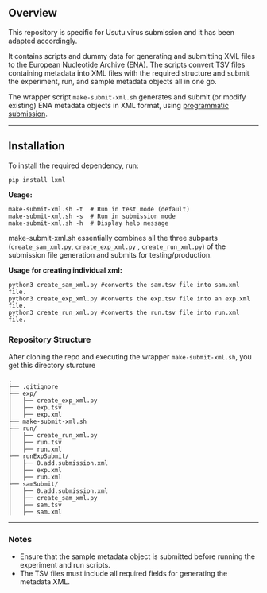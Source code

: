 ## Overview

This repository is specific for Usutu virus submission and it has been adapted accordingly.

It contains scripts and dummy data for generating and submitting XML files to the European Nucleotide Archive (ENA). The scripts convert TSV files containing metadata into XML files with the required structure and submit the experiment, run, and sample metadata objects all in one go.

The wrapper script `make-submit-xml.sh` generates and submit (or modify existing) ENA metadata objects in XML format, using [programmatic submission](https://ena-docs.readthedocs.io/en/latest/submit/reads/programmatic.html).

---

## Installation

To install the required dependency, run:
```
pip install lxml
```

**Usage:**

```
make-submit-xml.sh -t  # Run in test mode (default)
make-submit-xml.sh -s  # Run in submission mode
make-submit-xml.sh -h  # Display help message
```

make-submit-xml.sh essentially combines all the three subparts (`create_sam_xml.py`, `create_exp_xml.py` , `create_run_xml.py`) of the submission file generation and submits for testing/production.


**Usage for creating individual xml:**
```
python3 create_sam_xml.py #converts the sam.tsv file into sam.xml file.
python3 create_exp_xml.py #converts the exp.tsv file into an exp.xml file.
python3 create_run_xml.py #converts the run.tsv file into run.xml file.
```

### Repository Structure

After cloning the repo and executing the wrapper `make-submit-xml.sh`, you get this directory sturcture 

```
.
├── .gitignore
├── exp/
│   ├── create_exp_xml.py
│   ├── exp.tsv
│   ├── exp.xml
├── make-submit-xml.sh
├── run/
│   ├── create_run_xml.py
│   ├── run.tsv
│   ├── run.xml
├── runExpSubmit/
│   ├── 0.add.submission.xml
│   ├── exp.xml
│   ├── run.xml
├── samSubmit/
│   ├── 0.add.submission.xml
│   ├── create_sam_xml.py
│   ├── sam.tsv
│   ├── sam.xml
```


---

### Notes  

- Ensure that the sample metadata object is submitted before running the experiment and run scripts.
- The TSV files must include all required fields for generating the metadata XML.
